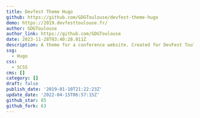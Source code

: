 ```yaml
---
title: Devfest Theme Hugo
github: https://github.com/GDGToulouse/devfest-theme-hugo
demo: https://2019.devfesttoulouse.fr/
author: GDGToulouse
author_link: https://github.com/GDGToulouse
date: 2023-11-28T03:40:28.011Z
description: A theme for a conference website. Created for DevFest Toulouse 2019
ssg:
  - Hugo
css:
  - SCSS
cms: []
category: []
draft: false
publish_date: '2019-01-10T21:22:23Z'
update_date: '2022-04-15T06:57:15Z'
github_star: 85
github_fork: 63
---
```

